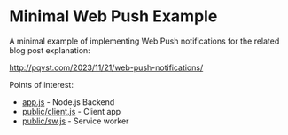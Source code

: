 # Minimal Web Push Example

A minimal example of implementing Web Push notifications for the related blog post explanation:

http://pqvst.com/2023/11/21/web-push-notifications/

Points of interest:

- [app.js](https://github.com/pqvst/minimal-web-push/blob/main/app.js) - Node.js Backend
- [public/client.js](https://github.com/pqvst/minimal-web-push/blob/main/public/client.js) - Client app
- [public/sw.js](https://github.com/pqvst/minimal-web-push/blob/main/public/sw.js) - Service worker
